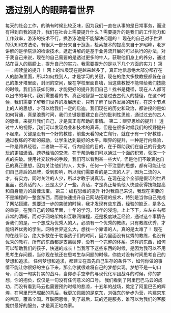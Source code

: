# 透过别人的眼睛看世界

每天的社会工作，的确有时候比较乏味，因为我们一直在从事的是日常事务，而没有得到自我的提升，我们在社会上需要提升什么？需要提升的是我们的工作能力和工作效率，游泳的技术不行，换游泳池是不能解决问题的！
现在的自己对于世界的认知和方法论，有很大一部分来自于逛逛，检索技术的提高来自于罗昭峰，老罗讲解的是学院派的检索技术，逛逛讲解的是基于业务流开展的可以执行的办法，对于我自己来说，现在的自己需要的是透过更多的牛人，获取他们身上的养分，通过站在巨人的肩膀上，提升自己的实力。我需要提升的是以下几个方面的实力！
第一：阅读量的提升！
网上的垃圾现在是越来越多了，真正地信息绝大部分都存在人的脑海里面，所以如何找到人，才是学习的关键，现在的绝大多数教授都躲在自己的象牙塔里面，封闭的空间，躲在学校里面自嗨，当这些教授不能带给我们技能的时候，我们应该如何做，才能更好的提升我们自己！找书是捷径，现在人人都可以出书的年代，我们需要看的书，真正地智慧一定是过去古代人的捷径，在这个时候，我们需要了解我们世界的发展历史，只有了解了世界发展的历程，在这个节点上的人的思想，才可以给我们一定的启迪。我们现在的历史和政治，都讲授的是如如何背诵，真是浪费时间，我们关键是要建立自己的批判性思维，通过过去的古人的思维，来提升我们自己，才是真正有帮助的事情。
第二：眼界思维的提升！
透过牛人的视野，我们可以发现商业和技术的真谛，但是在很多时候我们的视野提升不起来，关键是没有一个好的教练，前些天看的死亡爬行，就在于有一个好教练，通过教练的不断的鼓励，让学生达到最好的水平。眼界的提升，一种是行内经验，一种是跨界经验，二者缺一不可。行内经验的目的，在于帮助我们在自己的行业内玩的更加潇洒。跨界经验的交流，在于帮助我们可以通过一个面的积累，获取一个点的突破。使用社交软件的手段，我们可以看到某一些大V，但是他们不敢表达自己的真正思想，因为关注他们的人，太多，任何一个不注意的思想，都有可能让他们自己背后的品牌，受到影响，所以我们需要看的是二流的人才，因为二流的人才，有实力，同时关注的人少，所以才敢于说真话。在现在这个全部是假话的世界里面，说真话的人，还是太少了一些。真话，才是真正帮助他人快速获得技能提高和自身能力的最佳法宝。
第三：编程思维的提升
针对我自己来说，我现在需要的不是编程的一整套东西，而是快速提升自己网站搭建的技术，特别是当你自己完成了网站搭建，想要进一步的突破的时候，我才发现有些东西，经验的缺乏，是多么的重要。在我自己的领域里面，十年的学习，15年的浸泡，上上下下，左左右右都非常的清晰，而对于网站架构和互联网编程，还是极度缺乏经验，通过这个事情告诉我们的是，一个想成为优秀人的人，必须有一个优秀的教练，只有教练优秀，才能培养优秀的学生。网络世界这么大，想找一个靠谱的人，真的是太难了！
现在的在线平台，绝大多数在于耽误孩子们的时间，因为里面没有优秀的教练，也没有优秀的教程，所有的东西都是支离破碎，没有一个完整的体系。这样的东西，如何可以帮助我们的孩子，快速的成长！当我写下这些东西的时候，是因为我可以不用思考生存问题，当你现在孩还在思考生存问题的时候，你绝对没有时间思考自己的梦想和追求。
任何梦想和追求，都建立在首先自己生存的条件下，如何你做的事情不能让你很好的生存下来，那么你就很难将自己的梦想实现。梦想不是一句口号，而是一句实打实的战斗，当你赤手空拳的与现代化军团战斗的时候，你的梦想，你的抱负，仅仅是一句没有任何意义的口号。
我们看到了阿里巴巴马云的成功，而没有看到马云也需要预约时候的悲凉，十五年的战场，奠定了阿里巴巴的辉煌，在阿里巴巴崛起的背后，我更加佩服的是京东，刘强东的步步为营，构建京东的帝国，覆盖全国。互联网思维，到了最后，玩的还是服务，谁可以为我们的客服提供最好的服务，才是真正地商家。
